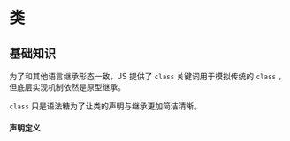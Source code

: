 # 类

## 基础知识

为了和其他语言继承形态一致，JS 提供了 `class` 关键词用于模拟传统的 `class` ，但底层实现机制依然是原型继承。

`class` 只是语法糖为了让类的声明与继承更加简洁清晰。



#### 声明定义



























